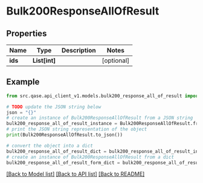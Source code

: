 # Bulk200ResponseAllOfResult


## Properties

Name | Type | Description | Notes
------------ | ------------- | ------------- | -------------
**ids** | **List[int]** |  | [optional] 

## Example

```python
from src.qase.api_client_v1.models.bulk200_response_all_of_result import Bulk200ResponseAllOfResult

# TODO update the JSON string below
json = "{}"
# create an instance of Bulk200ResponseAllOfResult from a JSON string
bulk200_response_all_of_result_instance = Bulk200ResponseAllOfResult.from_json(json)
# print the JSON string representation of the object
print(Bulk200ResponseAllOfResult.to_json())

# convert the object into a dict
bulk200_response_all_of_result_dict = bulk200_response_all_of_result_instance.to_dict()
# create an instance of Bulk200ResponseAllOfResult from a dict
bulk200_response_all_of_result_form_dict = bulk200_response_all_of_result.from_dict(bulk200_response_all_of_result_dict)
```
[[Back to Model list]](../README.md#documentation-for-models) [[Back to API list]](../README.md#documentation-for-api-endpoints) [[Back to README]](../README.md)


